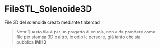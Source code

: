# FileSTL_Solenoide3D
File 3D del solenoide creato mediante tinkercad
>Nota:Questo file è per un progetto di scuola, non è da prendere come file per stampa 3D o altro, io odio le persone, già tanto che sia pubblica <b>IMHO</b> 

